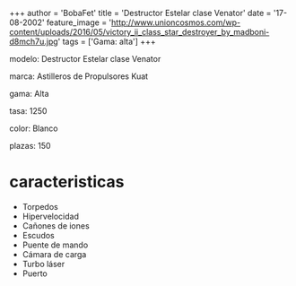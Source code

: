 +++
author = 'BobaFet'
title = 'Destructor Estelar clase Venator'
date = '17-08-2002'
feature_image = 'http://www.unioncosmos.com/wp-content/uploads/2016/05/victory_ii_class_star_destroyer_by_madboni-d8mch7u.jpg'
tags = ['Gama: alta']
+++
<!--more--> 
modelo: Destructor Estelar clase Venator

marca:  Astilleros de Propulsores Kuat

gama: Alta

tasa: 1250

color: Blanco

plazas: 150

# caracteristicas 
* Torpedos
* Hipervelocidad
* Cañones de iones
* Escudos
* Puente de mando
* Cámara de carga
* Turbo láser
* Puerto

